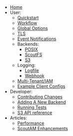   * [Home](./Home)
  * User:
    * [Quickstart](./Quickstart)
    * [Workflow](./Workflow)
    * [Global Options](./Global-Options)
    * [TLS](./TLS)
    * [Event Notifications](./Events-Notifications)
    * Backends:
      * [POSIX](./POSIX-Backend)
      * [ScoutFS](./ScoutFS-Backend)
      * [S3](./S3-Backend)
    * Logging:
      * [Logfile](./S3-server-access-log)
      * [Webhook](./Webhook-log-entries)
    * [Multi-Tenant/IAM](./Multi-Tenant)
    * [Example Client Configs](./S3-Client-Configuration)
  * Developer:
    * [Contributing Changes](./Contributing-Changes)
    * [Adding A New Backend](./Adding-A-New-Backend)
    * [Running Tests](./Running-Test-Suite)
    * [S3 API reference](./S3-API-reference)
  * Articles:
    * [Performance](./Performance)
    * [ScoutAM Enhancements](./ScoutAM-Enhancements)
